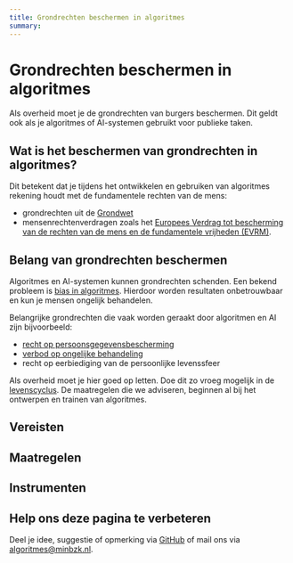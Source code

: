```yaml
---
title: Grondrechten beschermen in algoritmes
summary:
---
```


# Grondrechten beschermen in algoritmes
Als overheid moet je de grondrechten van burgers beschermen. Dit geldt ook als je algoritmes of AI-systemen gebruikt voor publieke taken.
 
## Wat is het beschermen van grondrechten in algoritmes?
Dit betekent dat je tijdens het ontwikkelen en gebruiken van algoritmes rekening houdt met de fundamentele rechten van de mens:
* grondrechten uit de [Grondwet](https://www.denederlandsegrondwet.nl/id/vlxups19rfoe/hoofdstuk_1_grondrechten)
* mensenrechtenverdragen zoals het [Europees Verdrag tot bescherming van de rechten van de mens en de fundamentele vrijheden (EVRM)](https://eur-lex.europa.eu/legal-content/NL/TXT/?uri=LEGISSUM:eu_human_rights_convention).

## Belang van grondrechten beschermen
Algoritmes en AI-systemen kunnen grondrechten schenden. Een bekend probleem is [bias in algoritmes](bias-en-non-discriminatie.md). Hierdoor worden resultaten onbetrouwbaar en kun je mensen ongelijk behandelen.

Belangrijke grondrechten die vaak worden geraakt door algoritmen en AI zijn bijvoorbeeld:

* [recht op persoonsgegevensbescherming](privacy-en-gegevensbescherming.md)
* [verbod op ongelijke behandeling](bias-en-non-discriminatie.md)
* recht op eerbiediging van de persoonlijke levenssfeer

Als overheid moet je hier goed op letten. Doe dit zo vroeg mogelijk in de [levenscyclus](../levenscyclus/index.md). De maatregelen die we adviseren, beginnen al bij het ontwerpen en trainen van algoritmes.


## Vereisten

<!-- list_vereisten onderwerp/fundamentele-rechten no-search no-onderwerp no-rol no-levenscyclus -->

## Maatregelen

<!-- list_maatregelen onderwerp/fundamentele-rechten no-search no-onderwerp no-rol no-levenscyclus -->

## Instrumenten

<!-- list_instrumenten onderwerp/fundamentele-rechten no-search no-onderwerp no-rol no-levenscyclus -->

## Help ons deze pagina te verbeteren
Deel je idee, suggestie of opmerking via [GitHub](../Algoritmekader/edit/main/docs/onderwerpen/fundamentele-rechten/index.md) of mail ons via [algoritmes@minbzk.nl](mailto:algoritmes@minbzk.nl).
